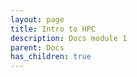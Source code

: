 ```yaml
---
layout: page
title: Intro to HPC
description: Docs module 1 
parent: Docs
has_children: true
---
```

